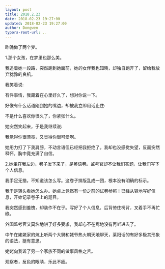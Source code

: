 ```yaml
---
layout: post
title: 2018.2.23
date: 2018-02-23 19:27:00
updated: 2018-02-23 19:27:00
author: Dongwen
typora-root-url: ..
---
```




昨晚做了两个梦。

1.那个女孩，在梦里也那么美。

我追着她一段路，突然跑到她面前，她的女伴我也知晓，却独自跑开了，留给我放弃犹豫的良机。

我笑着说:

有件事情，我藏着在心里好久了，想对你说一下。

好像有什么话语刚到她的嘴边，却被我立即用话止住:

不是什么喜欢你很久了，你紧张什么。

她突然笑起来，于是我继续说:

我觉得你很漂亮，又觉得你很可爱啊。

她用力打了下我肩膀，不动言语但已经把我拒绝了。我却也没感觉失望，反而突然释怀，胸中竟充满了自信。

2.她坐在我左边，卷子发下来了，是英语卷。监考官却不让我们答题，让我们写下个人信息。

我手足无措，不知道该怎么写。这卷子排版乱成一团，根本没有明确的标示。

我于是转头看她怎么办。她桌上竟然有一份之前的试卷参照！已经从容地写好信息，开始记录卷子上的题目。

我突然感到羞愧，却装作不在乎。写好了个人信息，后背倚住椅背，叉着手不再忙碌。

外国监考官又莫名地讲了好多要求，我却心不在焉地没有再听进去了。

中午在姥姥家的炕上听两个大舅和姥爷热火朝天地聊天，莱阳话的有好多极其形象的语法，挺有意思。

 姥姥向我诉了另一个家族不同的做事风格之苦。

观察者，反色的眼睛，乐此不疲。